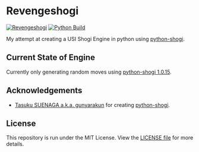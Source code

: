 # Revengeshogi

[![Revengeshogi](https://github.com/SriMethan/revengeshogi/actions/workflows/build.yml/badge.svg)](https://github.com/SriMethan/revengeshogi/actions/workflows/build.yml)
[![Python Build](https://github.com/SriMethan/Revengeshogi/actions/workflows/python-build.yml/badge.svg)](https://github.com/SriMethan/Revengeshogi/actions/workflows/python-build.yml)


My attempt at creating a USI Shogi Engine in python using [python-shogi](https://github.com/gunyarakun/python-shogi).

## Current State of Engine

Currently only generating random moves using [python-shogi 1.0.15](https://pypi.org/project/python-shogi/).

## Acknowledgements

- [Tasuku SUENAGA a.k.a. gunyarakun](https://github.com/gunyarakun) for creating [python-shogi](https://pypi.org/project/python-shogi).

## License

This repository is run under the MIT License. View the [LICENSE file](https://github.com/SriMethan/Revengeshogi/blob/main/LICENSE) for more details.
